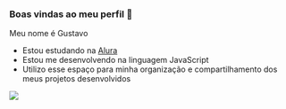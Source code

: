 ### Boas vindas ao meu perfil 💙

Meu nome é Gustavo

- Estou estudando na [Alura](https://www.alura.com.br)
- Estou me desenvolvendo na linguagem JavaScript
- Utilizo esse espaço para minha organização e compartilhamento dos meus projetos desenvolvidos

![](https://tenor.com/pt-BR/view/gogo-hoho-nearby-cartoon-halloween-gif-4483005081614925403)
